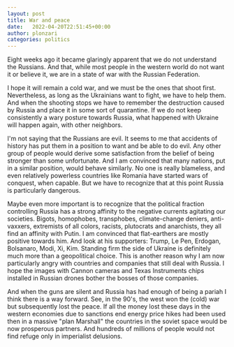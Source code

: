 ```yaml
---
layout: post
title: War and peace
date:   2022-04-20T22:51:45+00:00
author: plonzari
categories: politics
---
```


Eight weeks ago it became glaringly apparent that we do not understand the Russians. And that, while most people in the 
western world do not want it or believe it, we are in a state of war with the Russian Federation. 

<!--more-->

 I hope it will remain a cold war, and we must be the ones that shoot first. Nevertheless, as long as the Ukrainians want
 to fight, we have to help them. And when the shooting stops we have to remember the destruction caused by Russia and place 
 it in some sort of quarantine. If we do not keep consistently a wary posture towards Russia, what happened with Ukraine will 
 happen again, with other neighbors. 

I'm not saying that the Russians are evil. It seems to me that accidents of history has put them in a position to want and
be able to do evil. Any other group of people would derive some satisfaction from the belief of being stronger 
than some unfortunate. And I am convinced that many nations, put in a similar position, would behave similarly. 
No one is really blameless, and even relatively powerless countries like Romania have started wars of conquest, when 
capable. But we have to recognize that at this point Russia is particularly dangerous. 

Maybe even more important is to recognize that the political fraction controlling Russia has a strong affinity to 
the negative currents agitating our societies. Bigots, homophobes, transphobes, climate-change deniers, anti-vaxxers, 
extremists of all colors, racists, plutocrats and anarchists, they all find an affinity with Putin. I am convinced 
that flat-earthers are mostly positive towards him. And look at his supporters: Trump, Le Pen, Erdogan, Bolsanaro, Modi, 
Xi, Kim. Standing firm the side of Ukraine is definitely much more than a geopolitical choice. This is another reason
why I am now particularly angry with countries and companies that still deal with Russia. I hope the images with 
Cannon cameras and Texas Instruments chips installed in Russian drones bother the bosses of those companies.

And when the guns are silent and Russia has had enough of being a pariah I think there is a way forward. See, in the 
90's, the west won the (cold) war but subsequently lost the peace. If all the money lost these days in the western 
economies due to sanctions end energy price hikes had been used then in a massive "plan Marshall" the countries in the 
soviet space would be now prosperous partners. And hundreds of millions of people would not find refuge only in 
imperialist delusions.